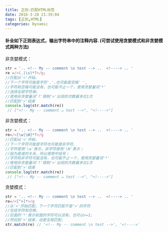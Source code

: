 ```yaml
---
title: 正则-匹配HTML标签
date: 2016-3-28 21:39:04
tags: [正则,HTML]
categories: Dynamic
---
```


#### 补全如下正则表达式，输出字符串中的注释内容. (可尝试使用贪婪模式和非贪婪模式两种方法)

非贪婪模式：
<!-- more -->
```javascript
str = '.. <!-- My -- comment \n test --> ..  <!----> .. '
re =/<(.|\s)*?>/g;
//匹配从'<'开始，
//下一个字符可能是字符'.',也可能是空格' ',
//字符和空格可能没有，也可能不止一个，使用贪婪量词'*'
//选择全部字符串;
//使用非贪婪量词'?'限制'>'出现的次数最多位1次
//匹配到'>'结束
console.log(str.match(re))
 // ["<!-- My -- comment ↵ test -->", "<!---->"]
```

非贪婪模式：

```javascript
str = '.. <!-- My -- comment \n test --> ..  <!----> .. '
re=/<[\w|\W]*?>/g
//匹配从'<'开始，
//下一个字符可能是字符也可能是非字符,
//字符使用'\w'表示，非字符使用'\W'表示；
//因为是或的关系，所以使用中括号；
//字符和非字符可能没有，也可能不止一个，使用贪婪量词'*'
//使用非贪婪量词'?'限制'>'出现的次数最多位1次
//匹配到'>'结束
console.log(str.match(re))
 // ["<!-- My -- comment ↵ test -->", "<!---->"]
```

贪婪模式：

```javascript
str = '.. <!-- My -- comment \n test --> ..  <!----> .. '
re=/<[^>]*>/g
//从'<'开始匹配，下一个字符匹配不是'>'的字符
//包括字符和空格，
//后面的'*'表示前面的字符可以没有，也可以>=1;
//然后到'>'结束，这是全局匹配;
str.match(re) // '<!-- My -- comment \n test -->', '<!---->'
```



